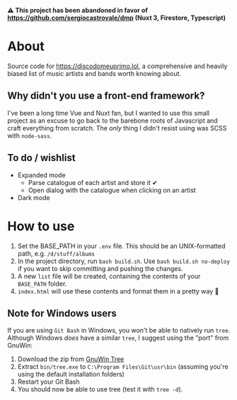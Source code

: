 **⚠ This project has been abandoned in favor of https://github.com/sergiocastrovale/dmp (Nuxt 3, Firestore, Typescript)**

# About

Source code for https://discodomeuprimo.lol, a comprehensive and heavily biased list of music artists and bands worth knowing about.

## Why didn't you use a front-end framework?

I've been a long time Vue and Nuxt fan, but I wanted to use this small project as an excuse to go back to the barebone roots of Javascript and craft everything from scratch. The _only_ thing I didn't resist using was SCSS with `node-sass`.

## To do / wishlist

* Expanded mode
  * Parse catalogue of each artist and store it ✔
  * Open dialog with the catalogue when clicking on an artist
* Dark mode

# How to use

1. Set the BASE_PATH in your `.env` file. This should be an UNIX-formatted path, e.g. `/d/stuff/albums`
2. In the project directory, run `bash build.sh`. Use `bash build.sh no-deploy` if you want to skip committing and pushing the changes.
3. A new `list` file will be created, containing the contents of your `BASE_PATH` folder.
4. `index.html` will use these contents and format them in a pretty way 🙂

## Note for Windows users

If you are using `Git Bash` in Windows, you won't be able to natively run `tree`. Although Windows _does_ have a similar `tree`, I suggest using the "port" from GnuWin:

1. Download the zip from [GnuWin Tree](http://gnuwin32.sourceforge.net/packages/tree.htm)
2. Extract `bin/tree.exe` to `C:\Program Files\Git\usr\bin` (assuming you're using the default installation folders)
3. Restart your Git Bash
4. You should now be able to use tree (test it with `tree -d`).
